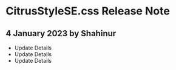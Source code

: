 # CitrusStyleSE.css Release Note

## 4 January 2023 by Shahinur
- Update Details
- Update Details
- Update Details

